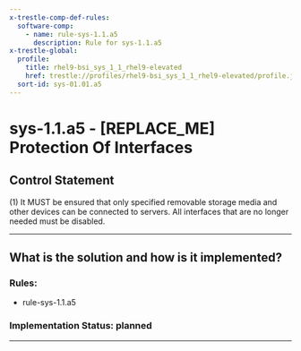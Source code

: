 ```yaml
---
x-trestle-comp-def-rules:
  software-comp:
    - name: rule-sys-1.1.a5
      description: Rule for sys-1.1.a5
x-trestle-global:
  profile:
    title: rhel9-bsi_sys_1_1_rhel9-elevated
    href: trestle://profiles/rhel9-bsi_sys_1_1_rhel9-elevated/profile.json
  sort-id: sys-01.01.a5
---
```


# sys-1.1.a5 - \[REPLACE_ME\] Protection Of Interfaces

## Control Statement

(1) It MUST be ensured that only specified removable storage media and other devices can be
connected to servers. All interfaces that are no longer needed must be disabled.

______________________________________________________________________

## What is the solution and how is it implemented?

<!-- For implementation status enter one of: implemented, partial, planned, alternative, not-applicable -->

<!-- Note that the list of rules under ### Rules: is read-only and changes will not be captured after assembly to JSON -->

<!-- Add control implementation description here for control: sys-1.1.a5 -->

### Rules:

  - rule-sys-1.1.a5

### Implementation Status: planned

______________________________________________________________________
